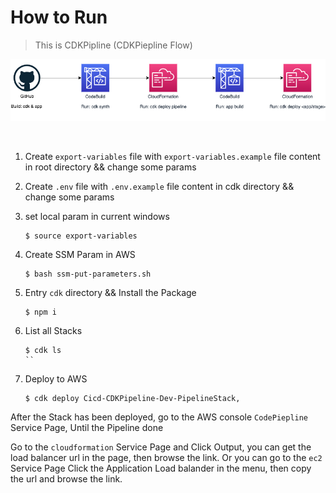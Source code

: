 # How to Run

> This is CDKPipline (CDKPiepline Flow)

![Alt text](images/cdk-pipeline-ecs.png)

&thinsp;

1. Create `export-variables` file with `export-variables.example` file content in root directory && change some params

2. Create `.env` file with `.env.example` file content in cdk directory && change some params

3. set local param in current windows

    ```properties
    $ source export-variables
    ```

4. Create SSM Param in AWS

    ```properties
    $ bash ssm-put-parameters.sh
    ```

5. Entry `cdk` directory && Install the Package

    ```properties
    $ npm i
    ```

6. List all Stacks

    ```properties
    $ cdk ls
    ``

7. Deploy to AWS

    ```properties
    $ cdk deploy Cicd-CDKPipeline-Dev-PipelineStack,
    ```

After the Stack has been deployed, go to the AWS console `CodePiepline` Service Page, Until the Pipeline done

Go to the `cloudformation` Service Page and Click Output, you can get the load balancer url in the page, then browse the link.
Or you can go to the `ec2` Service Page Click the Application Load balander in the menu, then copy the url and browse the link.
